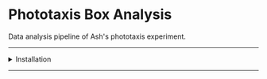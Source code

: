 # Phototaxis Box Analysis
Data analysis pipeline of Ash's phototaxis experiment.

---

<details>
<summary>Installation</summary>
Follow the instructions in the `README.md` file in the main repository to create and activate the environment `inShell` needed for the later stages of this analysis.
</details>

---

